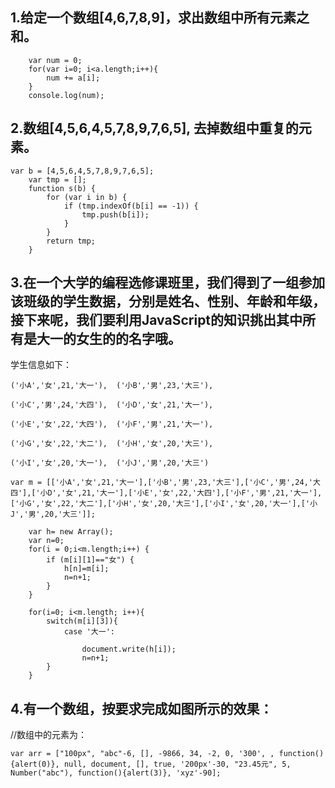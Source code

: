 ## 1.给定一个数组[4,6,7,8,9]，求出数组中所有元素之和。

```var a = [4,6,7,8,9];
    var num = 0;
    for(var i=0; i<a.length;i++){
        num += a[i];
    }
    console.log(num);
```
## 2.数组[4,5,6,4,5,7,8,9,7,6,5], 去掉数组中重复的元素。

```
var b = [4,5,6,4,5,7,8,9,7,6,5];
    var tmp = [];
    function s(b) {
        for (var i in b) {
            if (tmp.indexOf(b[i] == -1)) {
                tmp.push(b[i]);
            }
        }
        return tmp;
    }
```
## 3.在一个大学的编程选修课班里，我们得到了一组参加该班级的学生数据，分别是姓名、性别、年龄和年级，接下来呢，我们要利用JavaScript的知识挑出其中所有是大一的女生的的名字哦。
学生信息如下：

    ('小A','女',21,'大一'),  ('小B','男',23,'大三'),

    ('小C','男',24,'大四'),  ('小D','女',21,'大一'),

    ('小E','女',22,'大四'),  ('小F','男',21,'大一'),

    ('小G','女',22,'大二'),  ('小H','女',20,'大三'),

    ('小I','女',20,'大一'),  ('小J','男',20,'大三')


```
var m = [['小A','女',21,'大一'],['小B','男',23,'大三'],['小C','男',24,'大四'],['小D','女',21,'大一'],['小E','女',22,'大四'],['小F','男',21,'大一'],['小G','女',22,'大二'],['小H','女',20,'大三'],['小I','女',20,'大一'],['小J','男',20,'大三']];

    var h= new Array();
    var n=0;
    for(i = 0;i<m.length;i++) {
        if (m[i][1]=="女") {
            h[n]=m[i];
            n=n+1;
        }
    }

    for(i=0; i<m.length; i++){
        switch(m[i][3]){
            case '大一':

                document.write(h[i]);
                n=n+1;
        }
    }
```
## 4.有一个数组，按要求完成如图所示的效果：
 //数组中的元素为：

   ``var arr = ["100px", "abc"-6, [], -9866, 34, -2, 0, '300', , function(){alert(0)},
         null, document, [], true, '200px'-30, "23.45元", 5, Number("abc"),
         function(){alert(3)}, 'xyz'-90];``
